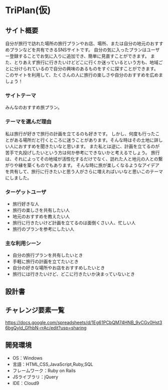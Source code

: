 # TriPlan(仮)

## サイト概要

自分が旅行で訪れた場所の旅行プランやお店、場所、または自分の地元のおすすめプランなどを共有できるSNSサイトです。  自分の気に入ったプランはユーザー登録することでお気に入りに追加でき、簡単に見直すことができます。  また、とりあえず旅行に行きたいけどどこに行くか迷っているという方も、地域ごとに分けられているので自分の興味のあるものをすぐに探すことができます。  このサイトを利用して、たくさんの人に旅行の楽しさや自分のおすすめを広めましょう！

### サイトテーマ

みんなのおすすめ旅プラン。

### テーマを選んだ理由

私は旅行が好きで旅行の計画を立てるのも好きです。
  しかし、何度も行ったことがある場所だと行くところに迷うことがあります。そんな時はその土地に詳しい人におすすめを聞きたいなと思います。
  また私とは逆に、計画を立てるのが苦手で丸投げしたいという方は何か参考にできないかと考えるでしょう。
  旅行は、それによってその地域が活性化するだけでなく、訪れた人と地元の人との繋がりや縁を築くものでもあります。
  そんな時に旅が楽しくなるようなアイデアを共有して、旅行に行きたいと思う人がさらに増えればいいなと思いこのテーマにしました。

### ターゲットユーザ

* 旅行好きな人
* 旅行の楽しさを共有したい人
* 地元のおすすめを教えたい人
* 旅行に行きたいけど計画を立てるのは面倒くさい人、忙しい人
* 旅行のプランを参考にしたい人

### 主な利用シーン

* 自分の旅行プランを共有したいとき
* 手軽に旅行の計画を立てたいとき
* 自分の好きな場所やお店をおすすめしたいとき
* 旅行には行きたいけど、どこに行きたいか決まっていないとき

## 設計書


## チャレンジ要素一覧

https://docs.google.com/spreadsheets/d/1Eg61PCbQM74HNB_9vCGv0Hst36bgQyld_GfhbN-rrAc/edit?usp=sharing

## 開発環境
- OS：Windows
- 言語：HTML,CSS,JavaScript,Ruby,SQL
- フレームワーク：Ruby on Rails
- JSライブラリ：jQuery
- IDE：Cloud9

